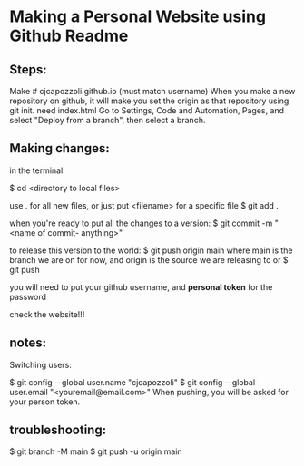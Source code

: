# Making a Personal Website using Github Readme

## Steps:
Make # cjcapozzoli.github.io (must match username)
When you make a new repository on github, it will make you set the origin as that repository using git init.
need index.html
Go to Settings, Code and Automation, Pages, and select "Deploy from a branch", then select a branch.


## Making changes:
in the terminal:

$ cd \<directory to local files>

use . for all new files, or just put \<filename> for a specific file
$ git add . 

when you're ready to put all the changes to a version:
$ git commit -m "\<name of commit- anything>"

to release this version to the world:
$ git push origin main
where main is the branch we are on for now, and origin is the source we are releasing to
or 
$ git push

you will need to put your github username, and **personal token** for the password

check the website!!!

## notes:
Switching users:

$ git config --global user.name "cjcapozzoli"
$ git config --global user.email "\<youremail\@email.com>"
When pushing, you will be asked for your person token.

## troubleshooting:
$ git branch -M main 
$ git push -u origin main
